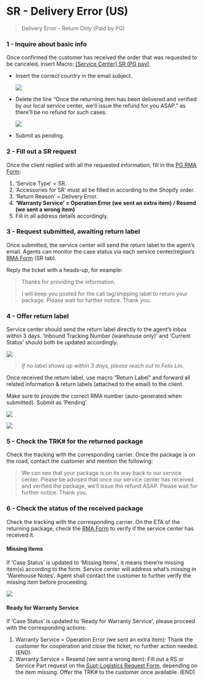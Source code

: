 # SR - Delivery Error (US)

> Delivery Error - Return Only (Paid by PG)

### 1 - Inquire about basic info
Once confirmed the customer has received the order that was requested to be canceled, insert Macro: <u>[Service Center] SR (PG pay)</u>. 
   
- Insert the correct country in the email subject. 
   
   ![](https://lh6.googleusercontent.com/B9WsXkXUGJz2mZjdxPtBNdhj_RA0aMjHmyLJj1KIXhqP0qyvR96VTB1p2ZomNWsFZtsHzU-wiEU_l1jXmEAYUXnDFZco-3TAy3lpaN5J4E5txpc1ENwka_Cs8pbb0Th4-LZ78YfyNngGE_Wpgq3Yceoxndy_vkQcL1eCB4I6OxGB84Kw_yzcHsSZLcrc)
   
- Delete the line “Once the returning item has been delivered and verified by our local service center, we'll issue the refund for you ASAP.” as there’ll be no refund for such cases.
   
   ![](https://lh6.googleusercontent.com/N6UjSRypjb4qMUMHjU8ZLXO2a4XNNP1oqzhmxkbDTZy1avS17DF0zp15XND4wpMGMxARZtSASalri-Z5XPhQDw8VxLigczn9-YI9LQeUS3VuolNhY7SCRetZ1odnGtgCLZ9nk8ZmVOvWEiDbzCYHz1vdT5o_Ze9P3e6iWozUuWWu92VJbAKovsUajk95)
   
- Submit as pending. 

### 2 - Fill out a SR request
Once the client replied with all the requested information, fill in the [PG RMA Form](https://docs.google.com/forms/d/e/1FAIpQLSf5GIKG13O87EsoMWnhCpnZyUxLOqDISNz81wRifBN53Fp7Xw/viewform):

1.  ‘Service Type’ = SR.
2.  ‘Accessories for SR’ must all be filled in according to the Shopify order. 
3.  ‘Return Reason’ = Delivery Error.
4.  **‘Warranty Service’ = Operation Error (we sent an extra item) / Resend (we sent a wrong item)**
5.  Fill in all address details accordingly.

### 3 - Request submitted, awaiting return label
Once submitted, the service center will send the return label to the agent’s email. Agents can monitor the case status via each service center/region’s [RMA Form](https://drive.google.com/drive/folders/1fYeg8mAWoIm7QqNo04HF5kmb49IqBUpa?usp=sharing) (SR tab).

Reply the ticket with a heads-up, for example:

> Thanks for providing the information. 
> 
> I will keep you posted for the call tag/shipping label to return your package. Please wait for further notice. Thank you.

### 4 - Offer return label
Service center should send the return label directly to the agent’s inbox within 3 days. ‘Inbound Tracking Number (warehouse only)’ and ‘Current Status’ should both be updated accordingly.

![](https://lh4.googleusercontent.com/lDx0h0DOqfyCQtzwrBgmCLRGjU4e3973SMu9CJ083jiRhrm2eW1XSKVY-PRJqQ-0QfEwTn8BV9-CKx3ezx5mL-zCERKlK5U9Tfp44TCqQctVWRghuoPpDF6ijgOuneo1WCN129s-YSs6s4pDsD_KNm9Oy50e_hXaVZ2eFaur3wcfDkPvcmNevkKHRcKn)

> *If no label shows up within 3 days, please reach out to Felix Lin.*

Once received the return label, use macro “Return Label” and forward all related information & return labels (attached to the email) to the client. 
   
Make sure to provide the correct RMA number (auto-generated when submitted). Submit as ‘Pending’.

![](https://lh4.googleusercontent.com/4ANs18arRg9mwTn4oqoz7eQ6LMj7BB5jGpHQtRIa5uDDooXAjBkEQwzvACYRnNREZUw3YtXiCkbXO8sz5sULKbZKLOt3vMQTyfQcSmt6IJG42xbIHadjcw-ehJpHnlEKL7DGfWxfDOQphL1n7XyZgecYv9UPOyI1Jprfc1d8s7qiheLwKVuDi7oluVwT)

![](https://lh6.googleusercontent.com/mjzIn7Mk_ntPhWaRYOhEOu98_HotApswtAxP90vHKn4dZ9qkEoyBCPF9UfLBR_LrUSUP_9_2Qb3-dSUbt1i433WufOTTg6YcLIrvMKiLw2Jq3xUPggit-C9gNiewiag9lP4ZJTNX07auGbWU-lcFvbGghma5v2MTfqX8TxA1RCFf3LGqiiQrWJkLrZw8)

### 5 - Check the TRK# for the returned package
Check the tracking with the corresponding carrier. Once the package is on the road, contact the customer and mention the following:

> We can see that your package is on its way back to our service center. Please be advised that once our service center has received and verified the package, we’ll issue the refund ASAP. Please wait for further notice. Thank you.

### 6 - Check the status of the received package
Check the tracking with the corresponding carrier. On the ETA of the returning package, check the [RMA Form](https://drive.google.com/drive/folders/1fYeg8mAWoIm7QqNo04HF5kmb49IqBUpa?usp=sharing) to verify if the service center has received it. 

#### Missing Items
If ‘Case Status’ is updated to ‘Missing Items’, it means there’re missing item(s) according to the form.	Service center will address what’s missing in ‘Warehouse Notes’. Agent shall contact the customer to further verify the missing item before proceeding.

 ![](https://lh4.googleusercontent.com/hlZGkgsGxrlifPoJDialqF9Qz5H0ZHeIVqyZidNyTN_EI90S4OhyUy4WURBDbD8pkRH6VULo8pv0c36JGBOq1aqddy6QpWjv5xrukiqhACO5Ie0Mi1xA8r1k4P4R-Wmgor3lMt3i__an7u0Xd5997N1awHFBgmhXTkCkw-LQpbrX08q0NUurCls_I2aV)

#### Ready for Warranty Service
If ‘Case Status’ is updated to ‘Ready for Warranty Service', please proceed with the corresponding actions:

1. Warranty Service = Operation Error (we sent an extra item): Thank the customer for cooperation and close the ticket, no further action needed. (END)
2. Warranty Service = Resend (we sent a wrong item):  Fill out a RS or Service Part request on the [Supt-Logistics Request Form](https://docs.google.com/forms/d/e/1FAIpQLSdd0Hei0HZSqwf_bzUTIdutMvE_a_N2VGuOc5fta-jwun69PA/viewform?fbzx=4036418607483484801), depending on the item missing. Offer the TRK# to the customer once available. (END)